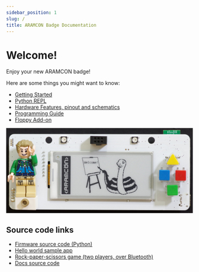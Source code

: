 ```yaml
---
sidebar_position: 1
slug: /
title: ARAMCON Badge Documentation
---
```


# Welcome!

Enjoy your new ARAMCON badge!

Here are some things you might want to know:

- [Getting Started](badge/getting-started)
- [Python REPL](badge/repl)
- [Hardware Features, pinout and schematics](badge/hardware-features)
- [Programming Guide](programming/getting-started)
- [Floppy Add-on](addons/floppy)

![Welcome!](intro.jpg)

## Source code links

- [Firmware source code (Python)](https://github.com/aramcon-badge/aramcon-firmware)
- [Hello world sample app](https://github.com/aramcon-badge/badge-examples/tree/master/helloworld)
- [Rock-paper-scissors game (two players, over Bluetooth)](https://github.com/aramcon-badge/aramcon-firmware/pull/1/files)
- [Docs source code](https://github.com/aramcon-badge/badge-docs)